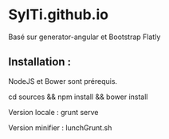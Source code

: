 SylTi.github.io
===============

Basé sur generator-angular et Bootstrap Flatly 

Installation : 
-----------------
NodeJS et Bower sont prérequis.

cd sources && npm install && bower install

Version locale : grunt serve

Version minifier : lunchGrunt.sh 
